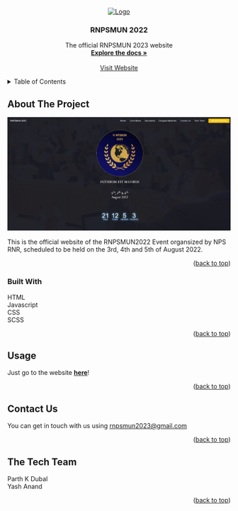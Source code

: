 <div id="top"></div>
<br />
<div align="center">
  <a href="https://github.com/rnpsmun2023/rnpsmun2022.github.io">
    <img src="logo 2023.png" alt="Logo" width="80" height="80">
  </a>
  <h3 align="center">RNPSMUN 2022</h3>
  <p align="center">
    The official RNPSMUN 2023 website
    <br />
    <a href="https://github.com/rnpsmun2022/rnpsmun2022.github.io"><strong>Explore the docs »</strong></a>
    <br />
    <br />
    <a href="https://rnpsmun2022.github.io/">Visit Website</a>
  </p>
</div>

<details>
  <summary>Table of Contents</summary>
  <ol>
    <li>
      <a href="#about-the-project">About The Project</a>
      <ul>
        <li><a href="#built-with">Built With</a></li>
      </ul>
    </li>
    <li><a href="#usage">Usage</a></li>
    <li><a href="#contact">Contact Us</a></li>
    <li><a href="#acknowledgments">The Tech Team</a></li>
  </ol>
</details>



## About The Project

<img src="./images/sc.jpg" />

This is the official website of the RNPSMUN2022 Event organsized by NPS RNR, scheduled to be held on the 3rd, 4th and 5th of August 2022.

<p align="right">(<a href="#top">back to top</a>)</p>



### Built With

HTML<br>Javascript<br>CSS<br>SCSS

<p align="right">(<a href="#top">back to top</a>)</p>


## Usage

Just go to the website <a href="https://github.com/rnpsmun2022/rnpsmun2022.github.io"><strong>here</strong></a>!

<p align="right">(<a href="#top">back to top</a>)</p>


## Contact Us

You can get in touch with us using rnpsmun2023@gmail.com

<p align="right">(<a href="#top">back to top</a>)</p>


<!-- ACKNOWLEDGMENTS -->
## The Tech Team
Parth K Dubal<br>
Yash Anand


<p align="right">(<a href="#top">back to top</a>)</p>
